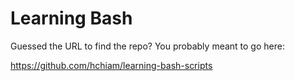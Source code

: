 # Learning Bash

Guessed the URL to find the repo? You probably meant to go here:

https://github.com/hchiam/learning-bash-scripts
